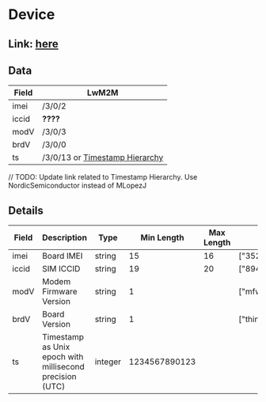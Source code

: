 # Device

## Link: [here](https://github.com/NordicSemiconductor/asset-tracker-cloud-docs/blob/saga/docs/cloud-protocol/Reported.ts)

## Data

| Field | LwM2M                                                               |
| ----- | ------------------------------------------------------------------- |
| imei  | /3/0/2                                                              |
| iccid | **????**                                                            |
| modV  | /3/0/3                                                              |
| brdV  | /3/0/0                                                              |
| ts    | /3/0/13 or [Timestamp Hierarchy](../adr/007-timestamp-hierarchy.md) |

// TODO: Update link related to Timestamp Hierarchy. Use NordicSemiconductor
instead of MLopezJ

## Details

| Field | Description                                              | Type    | Min Length    | Max Length | Examples                 | Required |
| ----- | -------------------------------------------------------- | ------- | ------------- | ---------- | ------------------------ | -------- |
| imei  | Board IMEI                                               | string  | 15            | 16         | ["352656106111232"]      | Yes      |
| iccid | SIM ICCID                                                | string  | 19            | 20         | ["89450421180216216095"] | Yes      |
| modV  | Modem Firmware Version                                   | string  | 1             |            | ["mfw_nrf9160_1.0.0"]    | Yes      |
| brdV  | Board Version                                            | string  | 1             |            | ["thingy91_nrf9160"]     | Yes      |
| ts    | Timestamp as Unix epoch with millisecond precision (UTC) | integer | 1234567890123 |            |                          | Yes      |
